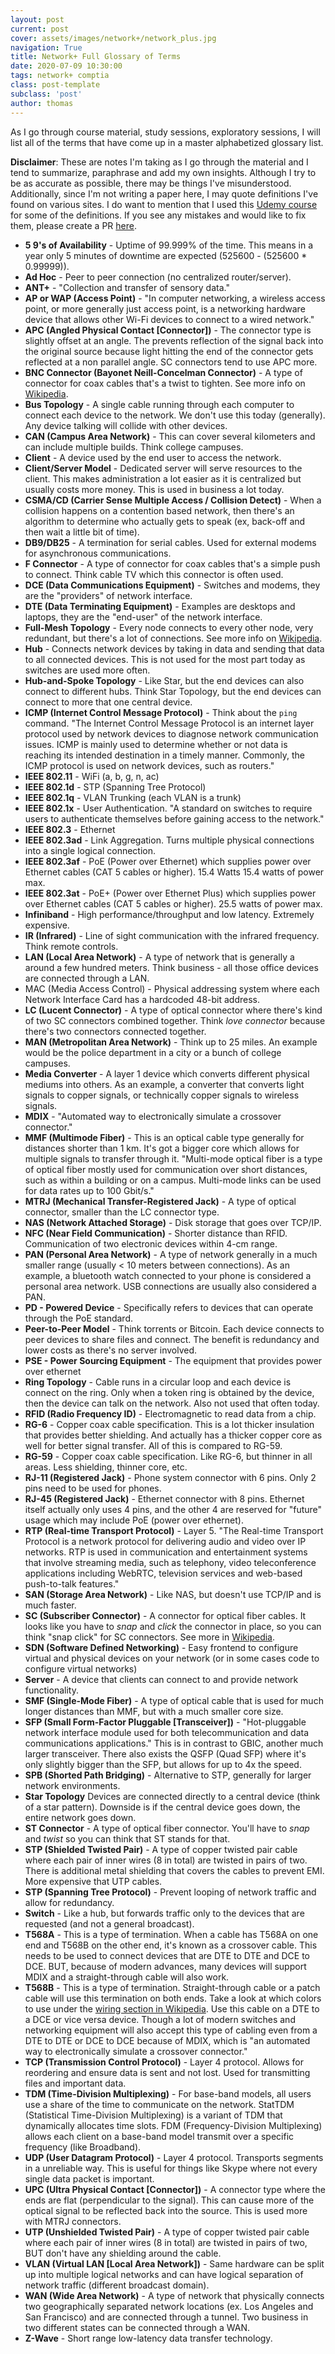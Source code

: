 ```yaml
---
layout: post
current: post
cover: assets/images/network+/network_plus.jpg
navigation: True
title: Network+ Full Glossary of Terms
date: 2020-07-09 10:30:00
tags: network+ comptia
class: post-template
subclass: 'post'
author: thomas
---
```


As I go through course material, study sessions, exploratory sessions, I will list all of the terms that have come up in a master alphabetized glossary list.

**Disclaimer**: These are notes I'm taking as I go through the material and I tend to summarize, paraphrase and add my own insights. Although I try to be as accurate as possible, there may be things I've misunderstood. Additionally, since I'm not writing a paper here, I may quote definitions I've found on various sites. I do want to mention that I used this [Udemy course](https://www.udemy.com/course/networkplus/learn/lecture/9596690) for some of the definitions. If you see any mistakes and would like to fix them, please create a PR [here](https://github.com/thomashzhang/thomaszhang.com).

- **5 9's of Availability** - Uptime of 99.999% of the time. This means in a year only 5 minutes of downtime are expected (525600 - (525600 * 0.99999)).
- **Ad Hoc** - Peer to peer connection (no centralized router/server).
- **ANT+** - "Collection and transfer of sensory data."
- **AP or WAP (Access Point)** - "In computer networking, a wireless access point, or more generally just access point, is a networking hardware device that allows other Wi-Fi devices to connect to a wired network."
- **APC (Angled Physical Contact [Connector])** - The connector type is slightly offset at an angle. The prevents reflection of the signal back into the original source because light hitting the end of the connector gets reflected at a non parallel angle. SC connectors tend to use APC more.
- **BNC Connector (Bayonet Neill-Concelman Connector)** - A type of connector for coax cables that's a twist to tighten. See more info on [Wikipedia](https://en.wikipedia.org/wiki/BNC_connector).
- **Bus Topology** - A single cable running through each computer to connect each device to the network. We don't use this today (generally). Any device talking will collide with other devices.
- **CAN (Campus Area Network)** - This can cover several kilometers and can include multiple builds. Think college campuses. 
- **Client** - A device used by the end user to access the network.
- **Client/Server Model** - Dedicated server will serve resources to the client. This makes administration a lot easier as it is centralized but usually costs more money. This is used in business a lot today.
- **CSMA/CD (Carrier Sense Multiple Access / Collision Detect)** - When a collision happens on a contention based network, then there's an algorithm to determine who actually gets to speak (ex, back-off and then wait a little bit of time).
- **DB9/DB25** - A termination for serial cables. Used for external modems for asynchronous communications.
- **F Connector** - A type of connector for coax cables that's a simple push to connect. Think cable TV which this connector is often used.
- **DCE (Data Communications Equipment)** - Switches and modems, they are the "providers" of network interface.
- **DTE (Data Terminating Equipment)** - Examples are desktops and laptops, they are the "end-user" of the network interface.
- **Full-Mesh Topology** - Every node connects to every other node, very redundant, but there's a lot of connections. See more info on [Wikipedia](https://en.wikipedia.org/wiki/F_connector).
- **Hub** - Connects network devices by taking in data and sending that data to all connected devices. This is not used for the most part today as switches are used more often.
- **Hub-and-Spoke Topology** - Like Star, but the end devices can also connect to different hubs. Think Star Topology, but the end devices can connect to more that one central device.
- **ICMP (Internet Control Message Protocol)** - Think about the `ping` command. "The Internet Control Message Protocol is an internet layer protocol used by network devices to diagnose network communication issues. ICMP is mainly used to determine whether or not data is reaching its intended destination in a timely manner. Commonly, the ICMP protocol is used on network devices, such as routers."
- **IEEE 802.11** - WiFi (a, b, g, n, ac)
- **IEEE 802.1d** - STP (Spanning Tree Protocol)
- **IEEE 802.1q** - VLAN Trunking (each VLAN is a trunk)
- **IEEE 802.1x** - User Authentication. "A standard on switches to require users to authenticate themselves before gaining access to the network."
- **IEEE 802.3** - Ethernet
- **IEEE 802.3ad** - Link Aggregation. Turns multiple physical connections into a single logical connection.
- **IEEE 802.3af** - PoE (Power over Ethernet) which supplies power over Ethernet cables (CAT 5 cables or higher). 15.4 Watts 15.4 watts of power max.
- **IEEE 802.3at** - PoE+ (Power over Ethernet Plus) which supplies power over Ethernet cables (CAT 5 cables or higher). 25.5 watts of power max.
- **Infiniband** - High performance/throughput and low latency. Extremely expensive.
- **IR (Infrared)** - Line of sight communication with the infrared frequency. Think remote controls.
- **LAN (Local Area Network)** - A type of network that is generally a around a few hundred meters. Think business - all those office devices are connected through a LAN.
- MAC (Media Access Control) - Physical addressing system where each Network Interface Card has a hardcoded 48-bit address.
- **LC (Lucent Connector)** - A type of optical connector where there's kind of two SC connectors combined together. Think *love connector* because there's two connectors connected together.
- **MAN (Metropolitan Area Network)** - Think up to 25 miles. An example would be the police department in a city or a bunch of college campuses.
- **Media Converter** - A layer 1 device which converts different physical mediums into others. As an example, a converter that converts light signals to copper signals, or technically copper signals to wireless signals.
- **MDIX** - "Automated way to electronically simulate a crossover connector."
- **MMF (Multimode Fiber)** - This is an optical cable type generally for distances shorter than 1 km. It's got a bigger core which allows for multiple signals to transfer through it. "Multi-mode optical fiber is a type of optical fiber mostly used for communication over short distances, such as within a building or on a campus. Multi-mode links can be used for data rates up to 100 Gbit/s."
- **MTRJ (Mechanical Transfer-Registered Jack)** - A type of optical connector, smaller than the LC connector type.
- **NAS (Network Attached Storage)** - Disk storage that goes over TCP/IP.
- **NFC (Near Field Communication)** - Shorter distance than RFID. Communication of two electronic devices within 4-cm range.
- **PAN (Personal Area Network)** - A type of network generally in a much smaller range (usually < 10 meters between connections). As an example, a bluetooth watch connected to your phone is considered a personal area network. USB connections are usually also considered a PAN.
- **PD - Powered Device** - Specifically refers to devices that can operate through the PoE standard.
- **Peer-to-Peer Model** - Think torrents or Bitcoin. Each device connects to peer devices to share files and connect. The benefit is redundancy and lower costs as there's no server involved. 
- **PSE - Power Sourcing Equipment** - The equipment that provides power over ethernet
- **Ring Topology** - Cable runs in a circular loop and each device is connect on the ring. Only when a token ring is obtained by the device, then the device can talk on the network. Also not used that often today.
- **RFID (Radio Frequency ID)** - Electromagnetic to read data from a chip.
- **RG-6** - Copper coax cable specification. This is a lot thicker insulation that provides better shielding. And actually has a thicker copper core as well for better signal transfer. All of this is compared to RG-59.
- **RG-59** - Copper coax cable specification. Like RG-6, but thinner in all areas. Less shielding, thinner core, etc.
- **RJ-11 (Registered Jack)** - Phone system connector with 6 pins. Only 2 pins need to be used for phones.
- **RJ-45 (Registered Jack)** - Ethernet connector with 8 pins. Ethernet itself actually only uses 4 pins, and the other 4 are reserved for "future" usage which may include PoE (power over ethernet).
- **RTP (Real-time Transport Protocol)** - Layer 5. "The Real-time Transport Protocol is a network protocol for delivering audio and video over IP networks. RTP is used in communication and entertainment systems that involve streaming media, such as telephony, video teleconference applications including WebRTC, television services and web-based push-to-talk features."
- **SAN (Storage Area Network)** - Like NAS, but doesn't use TCP/IP and is much faster.
- **SC (Subscriber Connector)** - A connector for optical fiber cables. It looks like you have to *snap* and *click* the connector in place, so you can think "snap click" for SC connectors. See more in [Wikipedia](https://en.wikipedia.org/wiki/Optical_fiber_connector).
- **SDN (Software Defined Networking)** - Easy frontend to configure virtual and physical devices on your network (or in some cases code to configure virtual networks)
- **Server** - A device that clients can connect to and provide network functionality.
- **SMF (Single-Mode Fiber)** - A type of optical cable that is used for much longer distances than MMF, but with a much smaller core size.
- **SFP (Small Form-Factor Pluggable [Transceiver])** - "Hot-pluggable network interface module used for both telecommunication and data communications applications." This is in contrast to GBIC, another much larger transceiver. There also exists the QSFP (Quad SFP) where it's only slightly bigger than the SFP, but allows for up to 4x the speed.
- **SPB (Shorted Path Bridging)** - Alternative to STP, generally for larger network environments.
- **Star Topology** Devices are connected directly to a central device (think of a star pattern). Downside is if the central device goes down, the entire network goes down.
- **ST Connector** - A type of optical fiber connector. You'll have to *snap* and *twist* so you can think that ST stands for that.
- **STP (Shielded Twisted Pair)** - A type of copper twisted pair cable where each pair of inner wires (8 in total) are twisted in pairs of two. There is additional metal shielding that covers the cables to prevent EMI. More expensive that UTP cables.
- **STP (Spanning Tree Protocol)** - Prevent looping of network traffic and allow for redundancy.
- **Switch** - Like a hub, but forwards traffic only to the devices that are requested (and not a general broadcast).
- **T568A** - This is a type of termination. When a cable has T568A on one end and T568B on the other end, it's known as a crossover cable. This needs to be used to connect devices that are DTE to DTE and DCE to DCE. BUT, because of modern advances, many devices will support MDIX and a straight-through cable will also work.
- **T568B** - This is a type of termination. Straight-through cable or a patch cable will use this termination on both ends. Take a look at which colors to use under the [wiring section in Wikipedia](https://en.wikipedia.org/wiki/TIA/EIA-568). Use this cable on a DTE to a DCE or vice versa device. Though a lot of modern switches and networking equipment will also accept this type of cabling even from a DTE to DTE or DCE to DCE because of MDIX, which is "an automated way to electronically simulate a crossover connector."
- **TCP (Transmission Control Protocol)** - Layer 4 protocol. Allows for reordering and ensure data is sent and not lost. Used for transmitting files and important data.
- **TDM (Time-Division Multiplexing)** - For base-band models, all users use a share of the time to communicate on the network. StatTDM (Statistical Time-Division Multiplexing) is a variant of TDM that dynamically allocates time slots. FDM (Frequency-Division Multiplexing) allows each client on a base-band model transmit over a specific frequency (like Broadband).
- **UDP (User Datagram Protocol)** - Layer 4 protocol. Transports segments in a unreliable way. This is useful for things like Skype where not every single data packet is important.
- **UPC (Ultra Physical Contact [Connector])** - A connector type where the ends are flat (perpendicular to the signal). This can cause more of the optical signal to be reflected back into the source. This is used more with MTRJ connectors.
- **UTP (Unshielded Twisted Pair)** - A type of copper twisted pair cable where each pair of inner wires (8 in total) are twisted in pairs of two, BUT don't have any shielding around the cable.
- **VLAN (Virtual LAN [Local Area Network])** - Same hardware can be split up into multiple logical networks and can have logical separation of network traffic (different broadcast domain).
- **WAN (Wide Area Network)** - A type of network that physically connects two geographically separated network locations (ex. Los Angeles and San Francisco) and are connected through a tunnel. Two business in two different states can be connected through a WAN.
- **Z-Wave** - Short range low-latency data transfer technology.
